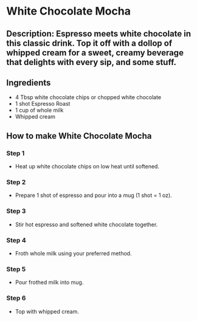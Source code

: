# White Chocolate Mocha​

## Description: Espresso meets white chocolate in this classic drink. Top it off with a dollop of whipped cream for a sweet, creamy beverage that delights with every sip, and some stuff.

## Ingredients

- 4 Tbsp white chocolate chips or chopped white chocolate
- 1 shot Espresso Roast
- 1 cup of whole milk
- Whipped cream

## How to make White Chocolate Mocha​

### Step 1

- Heat up white chocolate chips on low heat until softened.

### Step 2

- Prepare 1 shot of espresso and pour into a mug (1 shot = 1 oz).

### Step 3

- Stir hot espresso and softened white chocolate together.

### Step 4

- Froth whole milk using your preferred method.

### Step 5

- Pour frothed milk into mug.

### Step 6

- Top with whipped cream.
